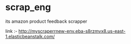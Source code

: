 # scrap_eng

its amazon product feedback scrapper 

link :-  http://myscraperrnew-env.eba-s8rzmvx8.us-east-1.elasticbeanstalk.com/
